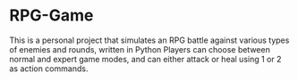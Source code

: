 # RPG-Game
This is a personal project that simulates an RPG battle against various types of enemies and rounds, written in Python
Players can choose between normal and expert game modes, and can either attack or heal using 1 or 2 as action commands.
